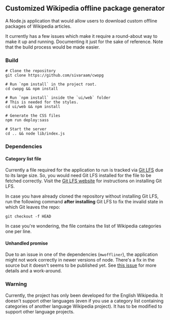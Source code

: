 ## Customized Wikipedia offline package generator

A Node.js application that would allow users to download
custom offline packages of Wikipedia articles.

It currently has a few issues which make it require a round-about
way to make it up and running. Documenting it just for the sake of
reference. Note that the build process would be made easier.

### Build

```
# Clone the repository
git clone https://github.com/sivaraam/cwopg

# Run `npm install` in the project root.
cd cwopg && npm install

# Run `npm install` inside the `ui/web` folder
# This is needed for the styles.
cd ui/web && npm install

# Generate the CSS files
npm run deploy:sass

# Start the server
cd .. && node lib/index.js
```

### Dependencies

#### Category list file
Currently a file required for the application to run is tracked via
[Git LFS](https://git-lfs.github.com/) due to its large size. So, you
would need Git LFS installed for the file to be fetched correctly.
Visit the [Git LFS website](https://git-lfs.github.com) for instructions
on installing Git LFS.

In case you have already cloned the repository without installing
Git LFS, run the following command **after installing** Git LFS
to fix the invalid state in which Git leaves the repo:

```
git checkout -f HEAD
```

In case you're wondering, the file contains the list of Wikipedia
categories one per line.

#### Unhandled promise
Due to an issue in one of the dependencies (`mwoffliner`), the
application might not work correctly in newer versions of node.
There's a fix in the source but it doesn't seems to be published yet.
See [this issue](https://github.com/openzim/mwoffliner/issues/281)
for more details and a work-around.

### Warning
Currently, the project has only been developed for the English
Wikipedia. It doesn't support other languages (even if you use a
category list containing categories of another language Wikipedia
project). It has to be modified to support other language projects.
